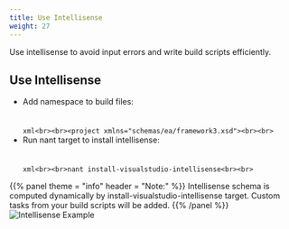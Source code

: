 ```yaml
---
title: Use Intellisense
weight: 27
---
```


Use intellisense to avoid input errors and write build scripts efficiently.

<a name="BPUseIntelisense"></a>
## Use Intellisense ##

 - Add namespace to build files:<br><br><br>```xml<br><br><project xmlns="schemas/ea/framework3.xsd"><br><br>```
 - Run nant target to install intellisense:<br><br><br>```xml<br><br>nant install-visualstudio-intellisense<br><br>```


{{% panel theme = "info" header = "Note:" %}}
Intellisense schema is computed dynamically by install-visualstudio-intellisense target. Custom tasks from your build scripts will be added.
{{% /panel %}}
![Intellisense Example]( intellisenseexample.png )